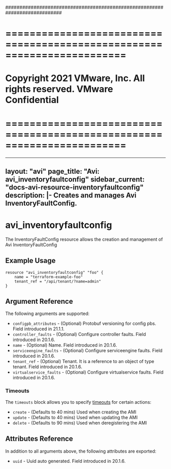 ############################################################################
# ========================================================================
# Copyright 2021 VMware, Inc.  All rights reserved. VMware Confidential
# ========================================================================
###

<!--
    Copyright 2021 VMware, Inc.
    SPDX-License-Identifier: Mozilla Public License 2.0
-->
---
layout: "avi"
page_title: "Avi: avi_inventoryfaultconfig"
sidebar_current: "docs-avi-resource-inventoryfaultconfig"
description: |-
  Creates and manages Avi InventoryFaultConfig.
---

# avi_inventoryfaultconfig

The InventoryFaultConfig resource allows the creation and management of Avi InventoryFaultConfig

## Example Usage

```hcl
resource "avi_inventoryfaultconfig" "foo" {
    name = "terraform-example-foo"
    tenant_ref = "/api/tenant/?name=admin"
}
```

## Argument Reference

The following arguments are supported:

* `configpb_attributes` - (Optional) Protobuf versioning for config pbs. Field introduced in 21.1.1.
* `controller_faults` - (Optional) Configure controller faults. Field introduced in 20.1.6.
* `name` - (Optional) Name. Field introduced in 20.1.6.
* `serviceengine_faults` - (Optional) Configure serviceengine faults. Field introduced in 20.1.6.
* `tenant_ref` - (Optional) Tenant. It is a reference to an object of type tenant. Field introduced in 20.1.6.
* `virtualservice_faults` - (Optional) Configure virtualservice faults. Field introduced in 20.1.6.


### Timeouts

The `timeouts` block allows you to specify [timeouts](https://www.terraform.io/docs/configuration/resources.html#timeouts) for certain actions:

* `create` - (Defaults to 40 mins) Used when creating the AMI
* `update` - (Defaults to 40 mins) Used when updating the AMI
* `delete` - (Defaults to 90 mins) Used when deregistering the AMI

## Attributes Reference

In addition to all arguments above, the following attributes are exported:

* `uuid` -  Uuid auto generated. Field introduced in 20.1.6.

